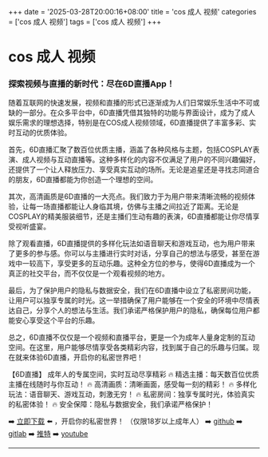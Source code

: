 +++
date = '2025-03-28T20:00:16+08:00'
title = 'cos 成人 视频'
categories = ['cos 成人 视频']
tags = ['cos 成人 视频']
+++

# cos 成人 视频

### 探索视频与直播的新时代：尽在6D直播App！

随着互联网的快速发展，视频和直播的形式已逐渐成为人们日常娱乐生活中不可或缺的一部分。在众多平台中，6D直播凭借其独特的功能与界面设计，成为了成人娱乐需求的理想选择，特别是在COS成人视频领域，6D直播提供了丰富多彩、实时互动的优质体验。

首先，6D直播汇聚了数百位优质主播，涵盖了各种风格与主题，包括COSPLAY表演、成人视频与互动直播等。这种多样化的内容不仅满足了用户的不同兴趣偏好，还提供了一个让人释放压力、享受真实互动的场所。无论是追星还是寻找志同道合的朋友，6D直播都能为你创造一个理想的空间。

其次，高清画质是6D直播的一大亮点。我们致力于为用户带来清晰流畅的视频体验，让每一场直播都能让人身临其境，仿佛与主播之间拉近了距离。无论是COSPLAY的精美服装细节，还是主播们生动有趣的表演，6D直播都能让你尽情享受视听盛宴。

除了观看直播，6D直播提供的多样化玩法如语音聊天和游戏互动，也为用户带来了更多的参与感。你可以与主播进行实时对话，分享自己的想法与感受，甚至在游戏中一较高下，享受更多的互动乐趣。这种全方位的参与，使得6D直播成为一个真正的社交平台，而不仅仅是一个观看视频的地方。

最后，为了保护用户的隐私与数据安全，我们在6D直播中设立了私密房间功能，让用户可以独享专属的时光。这一举措确保了用户能够在一个安全的环境中尽情表达自己，分享个人的想法与生活。我们承诺严格保护用户的隐私，确保每位用户都能安心享受这个平台的乐趣。

总之，6D直播不仅仅是一个视频和直播平台，更是一个为成年人量身定制的互动空间。在这里，用户能够尽情享受各类精彩内容，找到属于自己的乐趣与归属。现在就来体验6D直播，开启你的私密世界吧！

【6D直播】
成年人的专属空间，实时互动尽享精彩
🔥 精选主播：每天数百位优质主播在线随时与你互动！
🔥 高清画质：清晰画面，感受每一刻的精彩！
🔥 多样化玩法：语音聊天、游戏互动，刺激无穷！
🔥 私密房间：独享专属时光，体验真实的私密体验！
🔥 安全保障：隐私与数据安全，我们承诺严格保护！

➡️ [立即下载](https://down123.s3.ap-east-1.amazonaws.com/down/down.html?channelCode=blog) ⬅️ ，开启你的私密世界！ 
（仅限18岁以上成年人） 
➡️ [github](https://aldult-live.github.io/) 
➡️ [gitlab](https://seo-09598d.gitlab.io/) 
➡️ [推特](https://x.com/wegame33) 
➡️ [youtube](https://www.youtube.com/@6Dlive)

---
